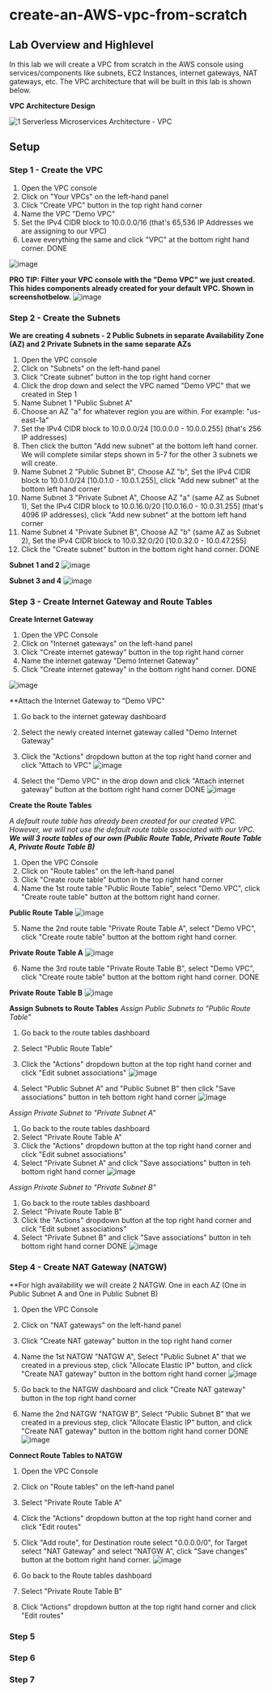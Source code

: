 # create-an-AWS-vpc-from-scratch

## Lab Overview and Highlevel

In this lab we will create a VPC from scratch in the AWS console using services/components like subnets, EC2 Instances, internet gateways, NAT gateways, etc. The VPC architecture that will be built in this lab is shown below.

**VPC Architecture Design**

![1  Serverless Microservices Architecture - VPC](https://user-images.githubusercontent.com/126350373/228558066-e55286c3-f72f-4d57-8e30-ee61ec53e3a4.png)

## Setup

### Step 1 - Create the VPC

1. Open the VPC console
2. Click on "Your VPCs" on the left-hand panel
3. Click "Create VPC" button in the top right hand corner
4. Name the VPC "Demo VPC"
5. Set the IPv4 CIDR block to 10.0.0.0/16 (that's 65,536 IP Addresses we are assigning to our VPC)
6. Leave everything the same and click "VPC" at the bottom right hand corner.
DONE

![image](https://user-images.githubusercontent.com/126350373/228560127-3469a2eb-caf1-4a3e-8667-68f244eea459.png)

**PRO TIP: Filter your VPC console with the "Demo VPC" we just created. This hides components already created for your default VPC. Shown in screenshotbelow.**
![image](https://user-images.githubusercontent.com/126350373/228577852-c2697594-d1cb-485e-8690-30749c14dd9a.png)

### Step 2 - Create the Subnets

**We are creating 4 subnets - 2 Public Subnets in separate Availability Zone (AZ) and 2 Private Subnets in the same separate AZs**

1. Open the VPC console
2. Click on "Subnets" on the left-hand panel 
3. Click "Create subnet" button in the top right hand corner
4. Click the drop down and select the VPC named "Demo VPC" that we created in Step 1
5. Name Subnet 1 "Public Subnet A"
6. Choose an AZ "a" for whatever region you are within. For example: "us-east-1a"
7. Set the IPv4 CIDR block to 10.0.0.0/24 [10.0.0.0 - 10.0.0.255] (that's 256 IP addresses)
8. Then click the button "Add new subnet" at the bottom left hand corner. We will complete similar steps shown in 5-7 for the other 3 subnets we will create.
9. Name Subnet 2 "Public Subnet B", Choose AZ "b", Set the IPv4 CIDR block to 10.0.1.0/24 [10.0.1.0 - 10.0.1.255], click "Add new subnet" at the bottom left hand corner
10. Name Subnet 3 "Private Subnet A", Choose AZ "a" (same AZ as Subnet 1), Set the IPv4 CIDR block to 10.0.16.0/20 [10.0.16.0 - 10.0.31.255] (that's 4096 IP addresses), click "Add new subnet" at the bottom left hand corner
11. Name Subnet 4 "Private Subnet B", Choose AZ "b" (same AZ as Subnet 2), Set the IPv4 CIDR block to 10.0.32.0/20 [10.0.32.0 - 10.0.47.255]
12. Click the "Create subnet" button in the bottom right hand corner.
DONE

**Subnet 1 and 2**
![image](https://user-images.githubusercontent.com/126350373/228568919-d8ac38b8-33ab-427b-903f-e90003074ef6.png)

**Subnet 3 and 4**
![image](https://user-images.githubusercontent.com/126350373/228569344-369ecf53-c992-4db2-b68a-da67840facbf.png)



### Step 3 - Create Internet Gateway and Route Tables

**Create Internet Gateway**
1. Open the VPC Console
2. Click on "Internet gateways" on the left-hand panel 
3. Click "Create internet gateway" button in the top right hand corner
4. Name the internet gateway "Demo Internet Gateway"
5. Click "Create internet gateway" in the bottom right hand corner.
DONE

![image](https://user-images.githubusercontent.com/126350373/228571396-7f1b9538-db67-4a0f-a1bd-d9a241e35e9e.png)

**Attach the Internet Gateway to "Demo VPC" 
1. Go back to the internet gateway dashboard
2. Select the newly created internet gateway called "Demo Internet Gateway"
3. Click the "Actions" dropdown button at the top right hand corner and click "Attach to VPC"
![image](https://user-images.githubusercontent.com/126350373/228572668-5a759b37-9a02-481c-9d49-76c87df9dd3c.png)

4. Select the "Demo VPC" in the drop down and click "Attach internet gateway" button at the bottom right hand corner
DONE
![image](https://user-images.githubusercontent.com/126350373/228572859-53862fbb-88b3-4398-b429-f4fe1fd78b4c.png)

**Create the Route Tables**

*A default route table has already been created for our created VPC. However, we will not use the default route table associated with our VPC. **We will 3 route tables of our own (Public Route Table, Private Route Table A, Private Route Table B)***

1. Open the VPC Console
2. Click on "Route tables" on the left-hand panel 
3. Click "Create route table" button in the top right hand corner
4. Name the 1st route table "Public Route Table", select "Demo VPC", click "Create route table" button at the bottom right hand corner. 

**Public Route Table**
![image](https://user-images.githubusercontent.com/126350373/228575580-9ef0b433-35bf-4e05-b3a5-b06964121ce1.png)

5. Name the 2nd route table "Private Route Table A", select "Demo VPC", click "Create route table" button at the bottom right hand corner. 

**Private Route Table A**
![image](https://user-images.githubusercontent.com/126350373/228576235-6307c5b9-154e-4c56-a105-41fd677e6759.png)

6. Name the 3rd route table "Private Route Table B", select "Demo VPC", click "Create route table" button at the bottom right hand corner. 
DONE

**Private Route Table B**
![image](https://user-images.githubusercontent.com/126350373/228576825-affc7e25-31ce-4033-9ce6-ecb704cbe421.png)

**Assign Subnets to Route Tables**
*Assign Public Subnets to "Public Route Table"*
1. Go back to the route tables dashboard
2. Select "Public Route Table"
3. Click the "Actions" dropdown button at the top right hand corner and click "Edit subnet associations"
![image](https://user-images.githubusercontent.com/126350373/228581548-563cfc33-6e07-4158-ad37-3e7e15c44518.png)

4. Select "Public Subnet A" and "Public Subnet B" then click "Save associations" button in teh bottom right hand corner
![image](https://user-images.githubusercontent.com/126350373/228582272-5957adcf-7001-4891-bd67-01d06a10f422.png)

*Assign Private Subnet to "Private Subnet A"*
1. Go back to the route tables dashboard
2. Select "Private Route Table A"
3. Click the "Actions" dropdown button at the top right hand corner and click "Edit subnet associations"
4. Select "Private Subnet A" and click "Save associations" button in teh bottom right hand corner
![image](https://user-images.githubusercontent.com/126350373/228583957-621094a0-f012-4980-ad66-358a97d9b10c.png)

*Assign Private Subnet to "Private Subnet B"*
1. Go back to the route tables dashboard
2. Select "Private Route Table B"
3. Click the "Actions" dropdown button at the top right hand corner and click "Edit subnet associations"
4. Select "Private Subnet B" and click "Save associations" button in teh bottom right hand corner
DONE
![image](https://user-images.githubusercontent.com/126350373/228584165-9695f2f3-ef3a-487f-ab2a-92e7a639685a.png)

### Step 4 - Create NAT Gateway (NATGW)

**For high availability we will create 2 NATGW. One in each AZ (One in Public Subnet A and One in Public Subnet B)
1. Open the VPC Console
2. Click on "NAT gateways" on the left-hand panel 
3. Click "Create NAT gateway" button in the top right hand corner
4. Name the 1st NATGW "NATGW A", Select "Public Subnet A" that we created in a previous step, click "Allocate Elastic IP" button, and click "Create NAT gateway" button in the bottom right hand corner
![image](https://user-images.githubusercontent.com/126350373/228589852-71cb71e1-3edb-4149-af80-899e10deed72.png)

5. Go back to the NATGW dashboard and click "Create NAT gateway" button in the top right hand corner
6. Name the 2nd NATGW "NATGW B", Select "Public Subnet B" that we created in a previous step, click "Allocate Elastic IP" button, and click "Create NAT gateway" button in the bottom right hand corner
DONE
![image](https://user-images.githubusercontent.com/126350373/228591148-56c2e540-32b6-42cf-93c3-b36fc178eb65.png)

**Connect Route Tables to NATGW**
1. Open the VPC Console
2. Click on "Route tables" on the left-hand panel 
3. Select "Private Route Table A"
4. Click the "Actions" dropdown button at the top right hand corner and click "Edit routes"
5. Click "Add route", for Destination route select "0.0.0.0/0", for Target select "NAT Gateway" and select "NATGW A", click "Save changes" button at the bottom right hand corner.
![image](https://user-images.githubusercontent.com/126350373/228594577-b4956203-547e-4761-8d27-cd6ad636d462.png)

6. Go back to the Route tables dashboard
7. Select "Private Route Table B"
8. Click "Actions" dropdown button at the top right hand corner and click "Edit routes"


### Step 5

### Step 6

### Step 7
